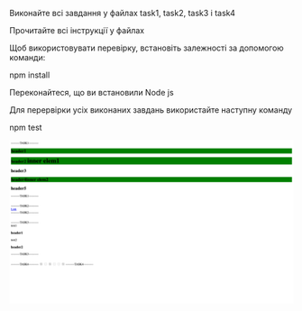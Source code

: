Виконайте всі завдання у файлах task1, task2, task3 і task4

Прочитайте всі інструкції у файлах

Щоб використовувати перевірку, встановіть залежності за допомогою команди:

npm install

Переконайтеся, що ви встановили Node js

Для перервірки усіх виконаних завдань використайте наступну команду

npm test

![Results](./print-screen.png)
